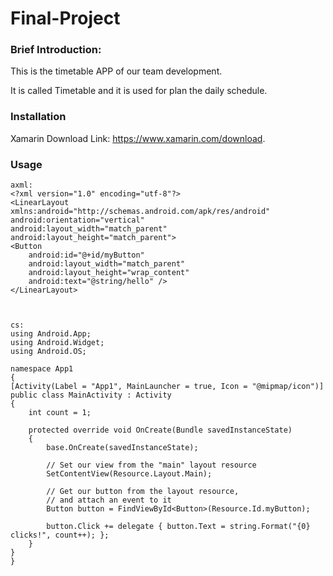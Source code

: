 # Final-Project

### Brief Introduction:
  
  This is the timetable APP of our team development.
  
  It is called Timetable and it is used for plan the daily schedule.



### Installation

   Xamarin Download Link:  https://www.xamarin.com/download.

    

### Usage
    axml:
    <?xml version="1.0" encoding="utf-8"?>
    <LinearLayout xmlns:android="http://schemas.android.com/apk/res/android"
    android:orientation="vertical"
    android:layout_width="match_parent"
    android:layout_height="match_parent">
    <Button
        android:id="@+id/myButton"
        android:layout_width="match_parent"
        android:layout_height="wrap_content"
        android:text="@string/hello" />
    </LinearLayout>
    
    
    
    cs:
    using Android.App;
    using Android.Widget;
    using Android.OS;

    namespace App1
    {
	[Activity(Label = "App1", MainLauncher = true, Icon = "@mipmap/icon")]
	public class MainActivity : Activity
	{
		int count = 1;

		protected override void OnCreate(Bundle savedInstanceState)
		{
			base.OnCreate(savedInstanceState);

			// Set our view from the "main" layout resource
			SetContentView(Resource.Layout.Main);

			// Get our button from the layout resource,
			// and attach an event to it
			Button button = FindViewById<Button>(Resource.Id.myButton);

			button.Click += delegate { button.Text = string.Format("{0} clicks!", count++); };
		}
	}
    }
     

                   
                   
                
           

    
     
   
    
    
